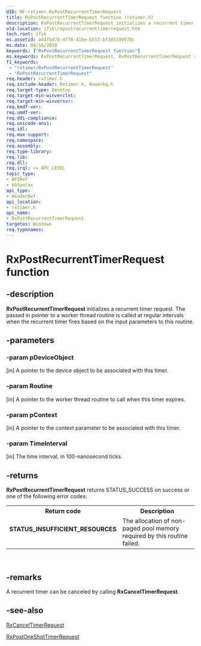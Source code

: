 ```yaml
---
UID: NF:rxtimer.RxPostRecurrentTimerRequest
title: RxPostRecurrentTimerRequest function (rxtimer.h)
description: RxPostRecurrentTimerRequest initializes a recurrent timer request. The passed in pointer to a worker thread routine is called at regular intervals when the recurrent timer fires based on the input parameters to this routine.
old-location: ifsk\rxpostrecurrenttimerrequest.htm
tech.root: ifsk
ms.assetid: a44fb478-4f78-415e-b557-bf383199578c
ms.date: 04/16/2018
keywords: ["RxPostRecurrentTimerRequest function"]
ms.keywords: RxPostRecurrentTimerRequest, RxPostRecurrentTimerRequest routine [Installable File System Drivers], ifsk.rxpostrecurrenttimerrequest, rxref_64318843-28af-4351-9273-06061b94578f.xml, rxtimer/RxPostRecurrentTimerRequest
f1_keywords:
 - "rxtimer/RxPostRecurrentTimerRequest"
 - "RxPostRecurrentTimerRequest"
req.header: rxtimer.h
req.include-header: Rxtimer.h, Rxworkq.h
req.target-type: Desktop
req.target-min-winverclnt: 
req.target-min-winversvr: 
req.kmdf-ver: 
req.umdf-ver: 
req.ddi-compliance: 
req.unicode-ansi: 
req.idl: 
req.max-support: 
req.namespace: 
req.assembly: 
req.type-library: 
req.lib: 
req.dll: 
req.irql: <= APC_LEVEL
topic_type:
- APIRef
- kbSyntax
api_type:
- HeaderDef
api_location:
- rxtimer.h
api_name:
- RxPostRecurrentTimerRequest
targetos: Windows
req.typenames: 
---
```


# RxPostRecurrentTimerRequest function


## -description


<b>RxPostRecurrentTimerRequest</b> initializes a recurrent timer request. The passed in pointer to a worker thread routine is called at regular intervals when the recurrent timer fires based on the input parameters to this routine. 


## -parameters




### -param pDeviceObject 
[in]
A pointer to the device object to be associated with this timer. 


### -param Routine 
[in]
A pointer to the worker thread routine to call when this timer expires. 


### -param pContext 
[in]
A pointer to the context parameter to be associated with this timer.


### -param TimeInterval 
[in]
The time interval, in 100-nanosecond ticks.


## -returns



<b>RxPostRecurrentTimerRequest</b> returns STATUS_SUCCESS on success or one of the following error codes: 

<table>
<tr>
<th>Return code</th>
<th>Description</th>
</tr>
<tr>
<td width="40%">
<dl>
<dt><b>STATUS_INSUFFICIENT_RESOURCES</b></dt>
</dl>
</td>
<td width="60%">
The allocation of non-paged pool memory required by this routine failed. 

</td>
</tr>
</table>
 




## -remarks



A recurrent timer can be canceled by calling <b>RxCancelTimerRequest</b>.




## -see-also




<a href="https://docs.microsoft.com/windows-hardware/drivers/ddi/rxtimer/nf-rxtimer-rxcanceltimerrequest">RxCancelTimerRequest</a>



<a href="https://docs.microsoft.com/windows-hardware/drivers/ddi/rxtimer/nf-rxtimer-rxpostoneshottimerrequest">RxPostOneShotTimerRequest</a>
 

 

